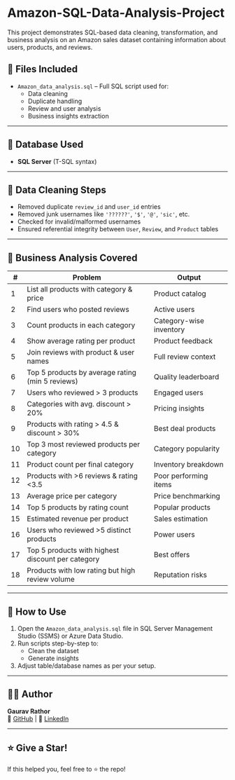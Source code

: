 # Amazon-SQL-Data-Analysis-Project
This project demonstrates SQL-based data cleaning, transformation, and business analysis on an Amazon sales dataset containing information about users, products, and reviews.



## 📂 Files Included

- `Amazon_data_analysis.sql` – Full SQL script used for:
  - Data cleaning
  - Duplicate handling
  - Review and user analysis
  - Business insights extraction

---

## 🔧 Database Used

- **SQL Server** (T-SQL syntax)

---

## 🧹 Data Cleaning Steps

- Removed duplicate `review_id` and `user_id` entries
- Removed junk usernames like `'??????'`, `'$'`, `'@'`, `'sic'`, etc.
- Checked for invalid/malformed usernames
- Ensured referential integrity between `User`, `Review`, and `Product` tables

---

## 🧠 Business Analysis Covered

| # | Problem | Output |
|--|---------|--------|
| 1 | List all products with category & price | Product catalog |
| 2 | Find users who posted reviews | Active users |
| 3 | Count products in each category | Category-wise inventory |
| 4 | Show average rating per product | Product feedback |
| 5 | Join reviews with product & user names | Full review context |
| 6 | Top 5 products by average rating (min 5 reviews) | Quality leaderboard |
| 7 | Users who reviewed > 3 products | Engaged users |
| 8 | Categories with avg. discount > 20% | Pricing insights |
| 9 | Products with rating > 4.5 & discount > 30% | Best deal products |
| 10 | Top 3 most reviewed products per category | Category popularity |
| 11 | Product count per final category | Inventory breakdown |
| 12 | Products with >6 reviews & rating <3.5 | Poor performing items |
| 13 | Average price per category | Price benchmarking |
| 14 | Top 5 products by rating count | Popular products |
| 15 | Estimated revenue per product | Sales estimation |
| 16 | Users who reviewed >5 distinct products | Power users |
| 17 | Top 5 products with highest discount per category | Best offers |
| 18 | Products with low rating but high review volume | Reputation risks |

---

## 📌 How to Use

1. Open the `Amazon_data_analysis.sql` file in SQL Server Management Studio (SSMS) or Azure Data Studio.
2. Run scripts step-by-step to:
   - Clean the dataset
   - Generate insights
3. Adjust table/database names as per your setup.

---

## 👨‍💻 Author

**Gaurav Rathor**  
🔗 [GitHub](https://github.com/GauravRathor16) | 🔗 [LinkedIn](https://www.linkedin.com/in/gaurav1608/)

---

## ⭐ Give a Star!

If this helped you, feel free to ⭐ the repo!

